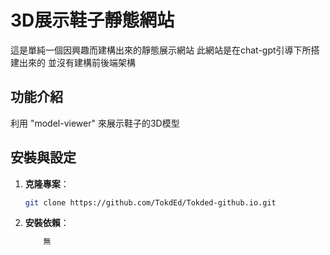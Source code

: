# 3D展示鞋子靜態網站

這是單純一個因興趣而建構出來的靜態展示網站
此網站是在chat-gpt引導下所搭建出來的
並沒有建構前後端架構
## 功能介紹
利用 "model-viewer" 來展示鞋子的3D模型
## 安裝與設定

1. **克隆專案**：
    ```bash
    git clone https://github.com/TokdEd/Tokded-github.io.git
    ```

2. **安裝依賴**：
    ```bash
        無
    ```
